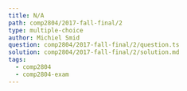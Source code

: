 ```yaml
---
title: N/A
path: comp2804/2017-fall-final/2
type: multiple-choice
author: Michiel Smid
question: comp2804/2017-fall-final/2/question.ts
solution: comp2804/2017-fall-final/2/solution.md
tags:
  - comp2804
  - comp2804-exam
---
```

